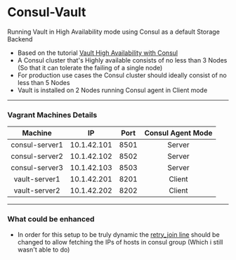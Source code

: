 # Consul-Vault 
Running Vault in High Availability mode using Consul as a default Storage Backend

- Based on the tutorial [Vault High Availability with Consul](https://learn.hashicorp.com/tutorials/vault/ha-with-consul)
- A Consul cluster that's Highly available consists of no less than 3 Nodes (So that it can tolerate the failing of a single node)
- For production use cases the Consul cluster should ideally consist of no less than 5 Nodes 
- Vault is installed on 2 Nodes running Consul agent in Client mode

---

### Vagrant Machines Details 

|     Machine    |      IP     | Port | Consul Agent Mode |
|:--------------:|:-----------:|:----:|:-----------------:|
| consul-server1 | 10.1.42.101 | 8501 |       Server      |
| consul-server2 | 10.1.42.102 | 8502 |       Server      |
| consul-server3 | 10.1.42.103 | 8503 |       Server      |
|  vault-server1 | 10.1.42.201 | 8201 |       Client      |
|  vault-server2 | 10.1.42.202 | 8202 |       Client      |


---

### What could be enhanced 
- In order for this setup to be truly dynamic the [retry_join line](https://github.com/theJaxon/Vagrant/blob/main/consul-vault/consul/templates/consul.hcl.j2#L11) should be changed to allow fetching the IPs of hosts in consul group (Which i still wasn't able to do)